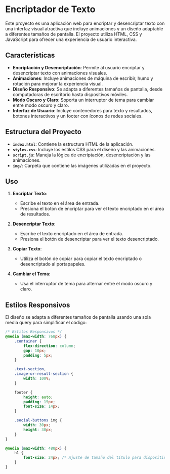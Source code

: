 
# Encriptador de Texto

Este proyecto es una aplicación web para encriptar y desencriptar texto con una interfaz visual atractiva que incluye animaciones y un diseño adaptable a diferentes tamaños de pantalla. El proyecto utiliza HTML, CSS y JavaScript para ofrecer una experiencia de usuario interactiva.

## Características

- **Encriptación y Desencriptación**: Permite al usuario encriptar y desencriptar texto con animaciones visuales.
- **Animaciones**: Incluye animaciones de máquina de escribir, humo y rotación para mejorar la experiencia visual.
- **Diseño Responsivo**: Se adapta a diferentes tamaños de pantalla, desde computadoras de escritorio hasta dispositivos móviles.
- **Modo Oscuro y Claro**: Soporta un interruptor de tema para cambiar entre modo oscuro y claro.
- **Interfaz de Usuario**: Incluye contenedores para texto y resultados, botones interactivos y un footer con íconos de redes sociales.

## Estructura del Proyecto

- **`index.html`**: Contiene la estructura HTML de la aplicación.
- **`styles.css`**: Incluye los estilos CSS para el diseño y las animaciones.
- **`script.js`**: Maneja la lógica de encriptación, desencriptación y las animaciones.
- **`img/`**: Carpeta que contiene las imágenes utilizadas en el proyecto.

## Uso

1. **Encriptar Texto**:
   - Escribe el texto en el área de entrada.
   - Presiona el botón de encriptar para ver el texto encriptado en el área de resultados.

2. **Desencriptar Texto**:
   - Escribe el texto encriptado en el área de entrada.
   - Presiona el botón de desencriptar para ver el texto desencriptado.

3. **Copiar Texto**:
   - Utiliza el botón de copiar para copiar el texto encriptado o desencriptado al portapapeles.

4. **Cambiar el Tema**:
   - Usa el interruptor de tema para alternar entre el modo oscuro y claro.

## Estilos Responsivos

El diseño se adapta a diferentes tamaños de pantalla usando una sola media query para simplificar el código:

```css
/* Estilos Responsivos */
@media (max-width: 768px) {
    .container {
        flex-direction: column;
        gap: 10px;
        padding: 5px;
    }

    .text-section,
    .image-or-result-section {
        width: 100%;
    }

    footer {
        height: auto;
        padding: 15px;
        font-size: 14px;
    }

    .social-buttons img {
        width: 30px;
        height: 30px;
    }
}

@media (max-width: 480px) {
    h1 {
        font-size: 24px; /* Ajuste de tamaño del título para dispositivos móviles */
    }
}
```
